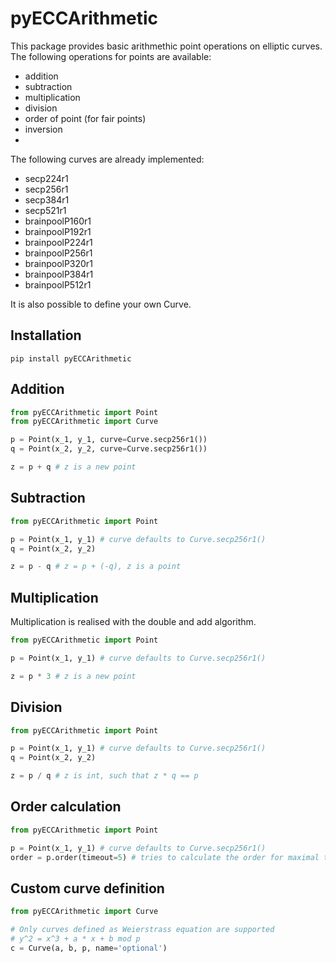 # pyECCArithmetic

This package provides basic arithmethic point operations on elliptic curves. The following operations for points are available:
* addition
* subtraction
* multiplication
* division
* order of point (for fair points)
* inversion
* 

The following curves are already implemented:
* secp224r1
* secp256r1
* secp384r1
* secp521r1
* brainpoolP160r1
* brainpoolP192r1
* brainpoolP224r1
* brainpoolP256r1
* brainpoolP320r1
* brainpoolP384r1
* brainpoolP512r1

It is also possible to define your own Curve.

## Installation
```
pip install pyECCArithmetic
```

## Addition
```python
from pyECCArithmetic import Point
from pyECCArithmetic import Curve

p = Point(x_1, y_1, curve=Curve.secp256r1())
q = Point(x_2, y_2, curve=Curve.secp256r1())

z = p + q # z is a new point
```

## Subtraction
```python
from pyECCArithmetic import Point

p = Point(x_1, y_1) # curve defaults to Curve.secp256r1()
q = Point(x_2, y_2)

z = p - q # z = p + (-q), z is a point
```

## Multiplication
Multiplication is realised with the double and add algorithm.
```python
from pyECCArithmetic import Point

p = Point(x_1, y_1) # curve defaults to Curve.secp256r1()

z = p * 3 # z is a new point
```

## Division
```python
from pyECCArithmetic import Point

p = Point(x_1, y_1) # curve defaults to Curve.secp256r1()
q = Point(x_2, y_2)

z = p / q # z is int, such that z * q == p
```

## Order calculation
```python
from pyECCArithmetic import Point

p = Point(x_1, y_1) # curve defaults to Curve.secp256r1()
order = p.order(timeout=5) # tries to calculate the order for maximal timeout seconds 
```

## Custom curve definition
```python
from pyECCArithmetic import Curve

# Only curves defined as Weierstrass equation are supported
# y^2 = x^3 + a * x + b mod p
c = Curve(a, b, p, name='optional')
```



